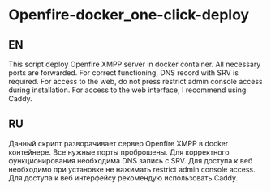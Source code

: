 # Openfire-docker_one-click-deploy
## EN
This script deploy Openfire XMPP server in docker container. All necessary ports are forwarded. For correct functioning, DNS record with SRV is required. For access to the web, do not press restrict admin console access during installation. For access to the web interface, I recommend using Caddy.

## RU   
Данный скрипт разворачивает сервер Openfire XMPP в docker контейнере. Все нужные порты проброшены. Для корректного функционирования необходима DNS запись с SRV. Для доступа к веб необходимо при установке не нажимать restrict admin console access. Для доступа к веб интерфейсу рекомендую использовать Caddy.
